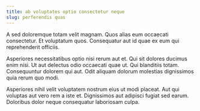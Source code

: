 ```yaml
---
title: ab voluptates optio consectetur neque
slug: perferendis quas
---
```


A sed doloremque totam velit magnam. Quos alias eum occaecati consectetur. Et voluptatum quos. Consequatur aut id quae ex eum qui reprehenderit officiis.

Asperiores necessitatibus optio nisi rerum aut et. Qui sit dolores ducimus enim nisi. Ut aut delectus odio occaecati quae ut. Qui blanditiis totam. Consequuntur dolorem qui aut. Odit aliquam dolorum molestias dignissimos quia rerum quo modi.

Asperiores nihil velit voluptatem nostrum eius ut modi placeat. Aut qui voluptas aut vero rem a iste et. Dignissimos aut adipisci fugiat sed earum. Doloribus dolor neque consequatur laboriosam culpa.
